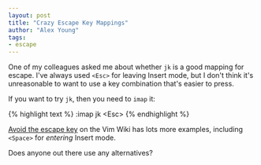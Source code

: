 ```yaml
---
layout: post
title: "Crazy Escape Key Mappings"
author: "Alex Young"
tags: 
- escape
---
```


One of my colleagues asked me about whether `jk` is a good mapping for escape.  I've always used `<Esc>` for leaving Insert mode, but I don't think it's unreasonable to want to use a key combination that's easier to press.

If you want to try `jk`, then you need to `imap` it:

{% highlight text %}
:imap jk &lt;Esc&gt;
{% endhighlight %}

[Avoid the escape key](http://vim.wikia.com/wiki/Avoid_the_escape_key) on the Vim Wiki has lots more examples, including `<Space>` for _entering_ Insert mode.

Does anyone out there use any alternatives?
